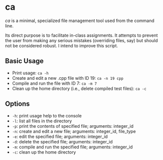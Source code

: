 # ca

*ca* is a minimal, specialized file management tool used from the command line.

Its direct purpose is to facilitate in-class assignments. It attempts to prevent the user from making any serious mistakes (overriding files, say) but should not be considered robust. I intend to improve this script.

## Basic Usage

- Print usage: `ca -h`
- Create and edit a new .cpp file with ID 19: `ca -n 19 cpp`
- Compile and run the file with ID 7: `ca -m 7`
- Clean up the home directory (i.e., delete compiled test files): `ca -c`

## Options

- `-h`: print usage help to the console
- `-l`: list all files in the directory
- `-p`: print the contents of specified file; arguments: integer_id
- `-n`: create and edit a new file; arguments: integer_id, file_type
- `-e`: edit the specified file; arguments: integer_id
- `-d`: delete the specified file; arguments: integer_id
- `-m`: compile and run the specified file; arguments: integer_id
- `-c`: clean up the home directory
